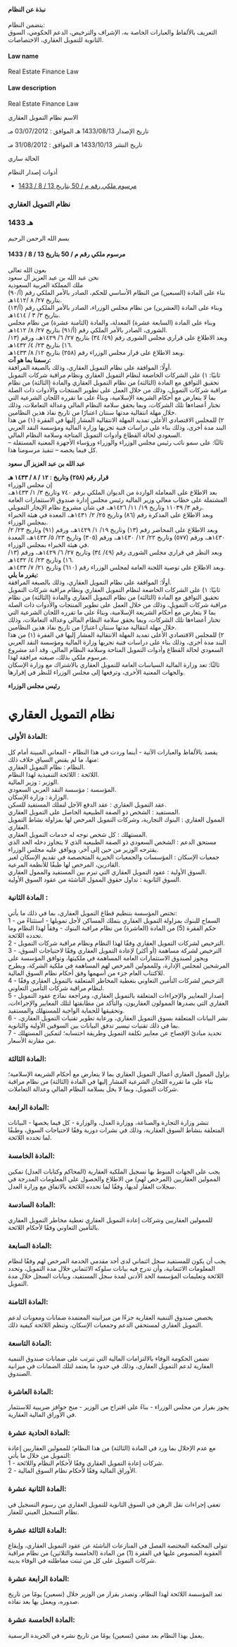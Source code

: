 #### نبذة عن النظام

يتضمن النظام:   
التعريف بالألفاظ والعبارات الخاصة به، الإشراف والترخيص، الدعم الحكومي، السوق الثانوية للتمويل العقاري، الاختصاصات. 

  


#### Law name

Real Estate Finance Law 

#### Law description

Real Estate Finance Law 


الاسم نظام التمويل العقاري

تاريخ الإصدار 1433/08/13 هـ الموافق : 03/07/2012 مـ

تاريخ النشر 1433/10/13 هـ الموافق : 31/08/2012 مـ 

الحالة ساري

أدوات إصدار النظام

  * [مرسوم ملكي رقم م / 50 بتاريخ 13 / 8 / 1433](/BoeLaws/Laws/Viewer/dddd26b3-b6af-40db-8f9f-a9b200a3f13a?lawId=88254f6b-0311-4ed2-be96-a9a700f2d6f2)




### نظام التمويل العقاري

### 1433 هـ

بسم الله الرحمن الرحيم

#### مرسوم ملكي رقم م / 50 بتاريخ 13 / 8 / 1433

بعون الله تعالى   
نحن عبد الله بن عبد العزيز آل سعود   
ملك المملكة العربية السعودية  
بناء على المادة (السبعين) من النظام الأساسي للحكم، الصادر بالأمر الملكي رقم (أ/٩٠) بتاريخ ٢٧/ ٨ /١٤١٢هـ.   
وبناء على المادة (العشرين) من نظام مجلس الوزراء، الصادر بالأمر الملكي رقم (أ/١٣) بتاريخ ٣/ ٣ / ١٤١٤هـ.   
وبناء على المادة (السابعة عشرة) المعدلة، والمادة (الثامنة عشرة) من نظام مجلس الشورى، الصادر بالأمر الملكي رقم (أ/٩١) بتاريخ ٢٧/ ٨/ ١٤١٢هـ.   
وبعد الاطلاع على قراري مجلس الشورى رقم (٤٩/ ٣٤) بتاريخ ٢٧/ ٦/ ١٤٢٩هـ، ورقم (١٣/ ١٦) بتاريخ ٢٣/ ٤/ ١٤٣٢هـ.   
وبعد الاطلاع على قرار مجلس الوزراء رقم (٢٥٨) بتاريخ ١٢/ ٨/ ١٤٣٣هـ.   
**رسمنا بما هو آت:**  
أولًا: الموافقة على نظام التمويل العقاري، وذلك بالصيغة المرافقة.   
ثانيًا: ١) على الشركات الخاضعة لنظام التمويل العقاري ونظام مراقبة شركات التمويل تحقيق التوافق مع المادة (الثالثة) من نظام التمويل العقاري والمادة (الثالثة) من نظام مراقبة شركات التمويل، وذلك من خلال العمل على تطوير المنتجات والأدوات ذات الصلة بما لا يتعارض مع أحكام الشريعة الإسلامية، وبناءً على ما تقرره اللجان الشرعية التي تختار أعضاءها تلك الشركات، وبما يحقق سلامة النظام المالي وعدالة التعاملات، وذلك خلال مهلة انتقالية مدتها سنتان اعتبارًا من تاريخ نفاذ هذين النظامين.   
٢) للمجلس الاقتصادي الأعلى تمديد المهلة الانتقالية المشار إليها في الفقرة (١) من هذا البند مدة أخرى، وذلك بناء على دراسات فنية تجريها وزارة المالية ومؤسسة النقد العربي السعودي لحالة القطاع وأدوات التمويل المتاحة وسلامة النظام المالي.   
ثالثًا: على سمو نائب رئيس مجلس الوزراء والوزراء ورؤساء الأجهزة المعنية المستقلة – كل فيما يخصه – تنفيذ مرسومنا هذا. 

**عبد الله بن عبد العزيز آل سعود**

**قرار رقم (٢٥٨) وتاريخ : ١٢ / ٨ / ١٤٣٣ هـ**  
إن مجلس الوزراء  
بعد الاطلاع على المعاملة الواردة من الديوان الملكي برقم ٧٤٠ وتاريخ ٣/ ١/ ١٤٣٣هـ، المشتملة على خطاب معالي وزير المالية رئيس مجلس إدارة صندوق الاستثمارات العامة رقم ٣/ ١١٠٣٩ وتاريخ ١٩/ ١١/ ١٤٢٦هـ، في شأن مشروع نظام الإيجار التمويلي.   
وبعد الاطلاع على المذكرة رقم (٨٦) وتاريخ ٢٥/ ٢/ ١٤٣١هـ، المعدة في هيئة الخبراء بمجلس الوزراء.   
وبعد الاطلاع على المحاضر رقم (١٣) وتاريخ ١٩/ ١/ ١٤٢٩هـ، ورقم (٩١) وتاريخ ٢٣/ ٢/ ١٤٣٠هـ، ورقم (٥٧٧) وتاريخ ٢٢/ ١٢/ ١٤٣٠هـ، ورقم (٣٠٥) وتاريخ ٢٣/ ٥/ ١٤٣٣هـ، المعدة في هيئة الخبراء بمجلس الوزراء.   
وبعد النظر في قراري مجلس الشورى رقم (٤٩/ ٣٤) وتاريخ ٢٧/ ٦/ ١٤٢٩هـ، ورقم (١٣/ ١٦) وتاريخ ٢٣/ ٤/ ١٤٣٢هـ.   
وبعد الاطلاع على توصية اللجنة العامة لمجلس الوزراء رقم (٦١٠) وتاريخ ٢١/ ٧/ ١٤٣٣هـ.   
**يقرر ما يلي:**  
أولًا: الموافقة على نظام التمويل العقاري، وذلك بالصيغة المرافقة.   
ثانيًا: ١) على الشركات الخاضعة لنظام التمويل العقاري ونظام مراقبة شركات التمويل تحقيق التوافق مع المادة (الثالثة) من نظام التمويل العقاري والمادة (الثالثة) من نظام مراقبة شركات التمويل، وذلك من خلال العمل على تطوير المنتجات والأدوات ذات الصلة بما لا يتعارض مع أحكام الشريعة الإسلامية، وبناءً على ما تقرره اللجان الشرعية التي تختار أعضاءها تلك الشركات، وبما يحقق سلامة النظام المالي وعدالة التعاملات، وذلك خلال مهلة انتقالية مدتها سنتان اعتبارًا من تاريخ نفاذ هذين النظامين.   
٢) للمجلس الاقتصادي الأعلى تمديد المهلة الانتقالية المشار إليها في الفقرة (١) من هذا البند مدة أخرى، وذلك بناء على دراسات فنية تجريها وزارة المالية ومؤسسة النقد العربي السعودي لحالة القطاع وأدوات التمويل المتاحة وسلامة النظام المالي. وقد أعد مشروع مرسوم ملكي بذلك، صيغته مرافقة لهذا.   
ثالثًا: تعد وزارة المالية السياسات العامة للتمويل العقاري بالاشتراك مع وزارة الإسكان والجهات المعنية الأخرى، وترفعها إلى مجلس الوزراء للنظر في إقرارها.

**رئيس مجلس الوزراء**

# نظام التمويل العقاري

### المادة الأولى: 

يقصد بالألفاظ والعبارات الآتية - أينما وردت في هذا النظام - المعاني المبينة أمام كل منها، ما لم يقتض السياق خلاف ذلك:   
النظام : نظام التمويل العقاري.  
اللائحة : اللائحة التنفيذية لهذا النظام.  
الوزير : وزير المالية.  
المؤسسة : مؤسسة النقد العربي السعودي.  
الوزارة : وزارة الإسكان.  
عقد التمويل العقاري : عقد الدفع الآجل لتملك المستفيد للسكن.  
المستفيد : الشخص ذو الصفة الطبيعية الحاصل على التمويل العقاري.  
الممول العقاري : البنوك التجارية، وشركات التمويل المرخص لها بمزاولة نشاط التمويل العقاري.  
المستهلك : كل شخص توجه له خدمات التمويل العقاري.  
مستحق الدعم : الشخص السعودي ذو الصفة الطبيعية الذي لا يتجاوز دخله الحد الذي يقترحه الوزير من حين إلى آخر، ويوافق عليه مجلس الوزراء.  
جمعيات الإسكان : المؤسسات والجمعيات الخيرية المتخصصة في تقديم الإسكان لغير القادرين، المرخص لها طبقًا للأنظمة المرعية.  
السوق الأولية : عقود التمويل العقاري التي تبرم بين المستفيد والممول العقاري.  
السوق الثانوية : تداول حقوق الممول الناشئة من عقود السوق الأولية. 

### المادة الثانية : 

تختص المؤسسة بتنظيم قطاع التمويل العقاري، بما في ذلك ما يأتي:   
1 - السماح للبنوك بمزاولة التمويل العقاري بتملك المساكن لأجل تمويلها - استثناءً من حكم الفقرة (5) من المادة (العاشرة) من نظام مراقبة البنوك - وفقاً لهذا النظام وما تحدده اللائحة.  
2 - الترخيص لشركات التمويل العقاري وفقًا لهذا النظام ونظام مراقبة شركات التمويل.  
3 - الترخيص لشركة مساهمة (أو أكثر) لإعادة التمويل العقاري وفقًا لاحتياجات السوق، ويجوز لصندوق الاستثمارات العامة المساهمة في ملكيتها، وتوافق المؤسسة على المرشحين لمجلس الإدارة، وللممولين المرخص لهم المساهمة في ملكية الشركة، ويطرح للاكتتاب العام جزء من أسهمها وفق أحكام نظام السوق المالية.  
4 - الترخيص لشركات التأمين التعاوني بتغطية المخاطر المتعلقة بالتمويل العقاري وفقًا لنظام مراقبة شركات التأمين التعاوني.  
5 - إصدار المعايير والإجراءات المتعلقة بالتمويل العقاري، ومراجعة نماذج عقود التمويل العقاري التي يصدرها الممولون العقاريون، والتأكد من مطابقتها لتلك المعايير والإجراءات، وتحقيقها للحماية الواجبة للمستهلك والمستفيد.  
6 - نشر البيانات المتعلقة بسوق التمويل العقاري، ورعاية تطوير تقنيات التمويل العقاري، بما في ذلك تقنيات تيسير تدفق البيانات بين السوقين الأولية والثانوية.  
7 - تحديد مبادئ الإفصاح عن معايير تكلفة التمويل وطريقة احتسابه؛ لتمكين المستهلك من مقارنة الأسعار. 

### المادة الثالثة: 

يزاول الممول العقاري أعمال التمويل العقاري بما لا يتعارض مع أحكام الشريعة الإسلامية؛ بناء على ما تقرره اللجان الشرعية المشار إليها في المادة (الثالثة) من نظام مراقبة شركات التمويل، وبما لا يخل بسلامة النظام المالي وعدالة التعاملات. 

### المادة الرابعة: 

تنشر وزارة التجارة والصناعة، ووزارة العدل، والوزارة - كل فيما يخصها - البيانات المتعلقة بنشاط السوق العقارية، وذلك في نشرات دورية وفقًا لاحتياجات السوق، وطبقًا لما تحدده اللائحة. 

### المادة الخامسة: 

يجب على الجهات المنوط بها تسجيل الملكية العقارية (المحاكم وكتابات العدل) تمكين الممولين العقاريين (المرخص لهم) من الاطلاع والحصول على المعلومات المدرجة في سجلات العقار لديها، وفقًا لما تحدده اللائحة بالاتفاق مع وزارة العدل. 

### المادة السادسة: 

للممولين العقاريين وشركات إعادة التمويل العقاري تغطية مخاطر التمويل العقاري بالتأمين التعاوني وفقًا لأحكام اللائحة. 

### المادة السابعة: 

يجب أن يكون للمستفيد سجل ائتماني لدى أحد مقدمي الخدمة المرخص لهم وفقًا لنظام المعلومات الائتمانية، وأن تدرج فيه بيانات سلوكه الائتماني خلال مدة التمويل، وتحدد اللائحة وتعليمات المؤسسة الحد الأدنى لمدة سجل المستفيد، وبيانات السجل خلال مدة التمويل. 

### المادة الثامنة: 

يخصص صندوق التنمية العقارية جزءًا من ميزانيته المعتمدة ضمانات ومعونات لدعم التمويل العقاري لمستحقي الدعم وجمعيات الإسكان، وتنظم اللائحة كيفية ذلك. 

### المادة التاسعة: 

تضمن الحكومة الوفاء بالالتزامات المالية التي تترتب على ضمانات صندوق التنمية العقارية لدعم التمويل العقاري، وذلك في حدود ما يعتمد لتلك الضمانات في ميزانية الصندوق. 

### المادة العاشرة: 

يجوز بقرار من مجلس الوزراء - بناءً على اقتراح من الوزير - منح حوافز ضريبية للاستثمار في الأوراق المالية العقارية. 

### المادة الحادية عشرة: 

مع عدم الإخلال بما ورد في المادة (الثالثة) من هذا النظام؛ للممولين العقاريين إعادة التمويل من خلال ما يأتي:   
1 - شركات إعادة التمويل العقاري وفقًا لأحكام النظام واللائحة.  
2 - الأوراق المالية وفقًا لأحكام نظام السوق المالية. 

### المادة الثانية عشرة: 

تعفى إجراءات نقل الرهن في السوق الثانوية للتمويل العقاري من رسوم التسجيل في نظام التسجيل العيني للعقار. 

### المادة الثالثة عشرة: 

تتولى المحكمة المختصة الفصل في المنازعات الناشئة عن عقود التمويل العقاري، وإيقاع العقوبة المنصوص عليها في الفقرة (1) من المادة (الخامسة والثلاثين) من نظام مراقبة شركات التمويل على كل من ثبتت مماطلته في الوفاء بدينه. 

### المادة الرابعة عشرة: 

تعد المؤسسة اللائحة لهذا النظام، وتصدر بقرار من الوزير خلال (تسعين) يومًا من تاريخ صدوره، ويعمل بها بعد نفاذه. 

### المادة الخامسة عشرة: 

يعمل بهذا النظام بعد مضي (تسعين) يومًا من تاريخ نشره في الجريدة الرسمية. 
